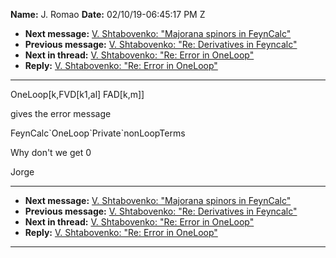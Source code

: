 **Name:** J. Romao
**Date:** 02/10/19-06:45:17 PM Z

  - **Next message:** [V. Shtabovenko: "Majorana spinors in
    FeynCalc"](1458.html)
  - **Previous message:** [V. Shtabovenko: "Re: Derivatives in
    Feyncalc"](1456.html)
  - **Next in thread:** [V. Shtabovenko: "Re: Error in
    OneLoop"](1459.html)
  - **Reply:** [V. Shtabovenko: "Re: Error in OneLoop"](1459.html)

-----

OneLoop[k,FVD[k1,al] FAD[k,m]]  

gives the error message  

FeynCalc\`OneLoop\`Private\`nonLoopTerms  

Why don't we get 0  

Jorge  

-----

  - **Next message:** [V. Shtabovenko: "Majorana spinors in
    FeynCalc"](1458.html)
  - **Previous message:** [V. Shtabovenko: "Re: Derivatives in
    Feyncalc"](1456.html)
  - **Next in thread:** [V. Shtabovenko: "Re: Error in
    OneLoop"](1459.html)
  - **Reply:** [V. Shtabovenko: "Re: Error in OneLoop"](1459.html)

-----


